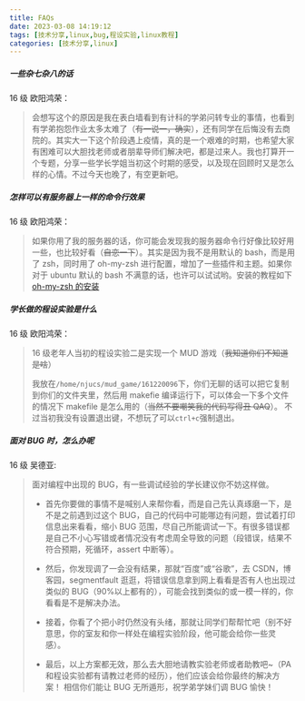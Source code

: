 ```yaml
---
title: FAQs
date: 2023-03-08 14:19:12
tags: [技术分享,linux,bug,程设实验,linux教程]
categories: [技术分享,linux]
---
```


##### 一些杂七杂八的话

16 级 欧阳鸿荣：

> 会想写这个的原因是我在表白墙看到有计科的学弟问转专业的事情，也看到有学弟抱怨作业太多太难了（~~有一说一，确实~~），还有同学在后悔没有去商院的。其实大一下这个阶段遇上疫情，真的是一个艰难的时期，也希望大家有困难可以大胆找老师或者朋辈导师们解决吧，都是过来人。我也打算开一个专题，分享一些学长学姐当初这个时期的感受，以及现在回顾时又是怎么样的心情。不过今天也晚了，有空更新吧。
<!-- more -->

##### 怎样可以有服务器上一样的命令行效果

16 级 欧阳鸿荣：

> 如果你用了我的服务器的话，你可能会发现我的服务器命令行好像比较好用一些，也比较好看（~~自恋一下~~）。其实是因为我不是用默认的 bash，而是用了 zsh，同时用了 oh-my-zsh 进行配置，增加了一些插件和主题。如果你对于 ubuntu 默认的 bash 不满意的话，也许可以试试哟。安装的教程如下[oh-my-zsh 的安装](https://www.jianshu.com/p/2f1ba0e9dc6b)

##### 学长做的程设实验是什么

16 级 欧阳鸿荣：

> 16 级老年人当初的程设实验二是实现一个 MUD 游戏（~~我知道你们不知道是啥~~）
>
> 我放在`/home/njucs/mud_game/161220096`下，你们无聊的话可以把它复制到你们的文件夹里，然后用 makefie 编译运行下，可以体会一下多个文件的情况下 makefile 是怎么用的（~~当然不要嘲笑我的代码写得丑 QAQ~~）。
> 不过当初我没有设置退出键，不想玩了可以`ctrl+c`强制退出。

##### 面对 BUG 时，怎么办呢

16 级 吴德亚:

> 面对编程中出现的 BUG，有一些调试经验的学长建议你不妨这样做。
>
> - 首先你要做的事情不是喊别人来帮你看，而是自己先认真琢磨一下，是不是之前遇到过这个 BUG，自己的代码中可能哪边有问题，尝试着打印信息出来看看，缩小 BUG 范围，尽自己所能调试一下。有很多错误都是自己不小心写错或者情况没有考虑周全导致的问题（段错误，结果不符合预期，死循环，assert 中断等）。
>
> - 然后，你发现调了一会没有结果，那就“百度”或“谷歌”，去 CSDN，博客园，segmentfault 逛逛，将错误信息拿到网上看看是否有人也出现过类似的 BUG（90%以上都有的），可能会找到类似的或一模一样的，你看看是不是解决办法。
>
> - 接着，你看了个把小时仍然没有头绪，那就让同学们帮帮忙吧（别不好意思，你的室友和你一样处在编程实验阶段，他可能会给你一些灵感）。
>
> - 最后，以上方案都无效，那么去大胆地请教实验老师或者助教吧~（PA 和程设实验都有请教过老师的经历），他们应该会给你最终的解决方案！
>   相信你们能让 BUG 无所遁形，祝学弟学妹们调 BUG 愉快！
